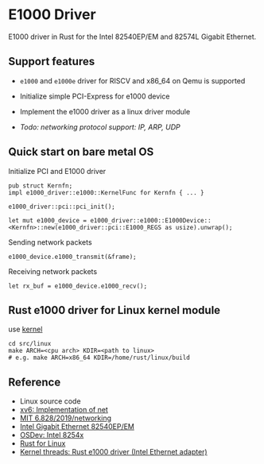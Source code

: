 # E1000 Driver

E1000 driver in Rust for the Intel 82540EP/EM and 82574L Gigabit Ethernet.

## Support features

* `e1000` and `e1000e` driver for RISCV and x86_64 on Qemu is supported
* Initialize simple PCI-Express for e1000 device
* Implement the e1000 driver as a linux driver module

* _Todo: networking protocol support: IP, ARP, UDP_

## Quick start on bare metal OS

Initialize PCI and E1000 driver

```shell
pub struct Kernfn;
impl e1000_driver::e1000::KernelFunc for Kernfn { ... }

e1000_driver::pci::pci_init();

let mut e1000_device = e1000_driver::e1000::E1000Device::<Kernfn>::new(e1000_driver::pci::E1000_REGS as usize).unwrap();
```

Sending network packets

```shell
e1000_device.e1000_transmit(&frame);
```

Receiving network packets

```shell
let rx_buf = e1000_device.e1000_recv();
```

## Rust e1000 driver for Linux kernel module

use [kernel](https://github.com/ZR233/linux-rust/tree/v6.8-e1000)

```shell
cd src/linux
make ARCH=<cpu arch> KDIR=<path to linux>
# e.g. make ARCH=x86_64 KDIR=/home/rust/linux/build
```

## Reference

* Linux source code
* [xv6: Implementation of net](https://github.com/mit-pdos/xv6-riscv-fall19/tree/net)
* [MIT 6.828/2019/networking](https://pdos.csail.mit.edu/6.828/2019/lec/l-networking.pdf)
* [Intel Gigabit Ethernet 82540EP/EM](https://pdos.csail.mit.edu/6.828/2019/readings/hardware/8254x_GBe_SDM.pdf)
* [OSDev: Intel 8254x](https://wiki.osdev.org/Intel_8254x)
* [Rust for Linux](https://github.com/fujita/linux/tree/rust-e1000)
* [Kernel threads: Rust e1000 driver (Intel Ethernet adapter)](https://lore.kernel.org/rust-for-linux/20220919.103820.680182888079022491.fujita@lima-default/)
